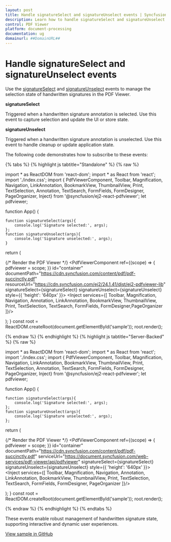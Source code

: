 ```yaml
---
layout: post
title: Handle signatureSelect and signatureUnselect events | Syncfusion
description: Learn how to handle signatureSelect and signatureUnselect events in the Syncfusion React PDF Viewer to manage handwritten signature selection state.
control: PDF Viewer
platform: document-processing
documentation: ug
domainurl: ##DomainURL##
---
```


# Handle signatureSelect and signatureUnselect events

Use the [signatureSelect](https://ej2.syncfusion.com/react/documentation/api/pdfviewer/#signatureselect) and [signatureUnselect](https://ej2.syncfusion.com/react/documentation/api/pdfviewer/#signatureunselect) events to manage the selection state of handwritten signatures in the PDF Viewer.

**signatureSelect**

Triggered when a handwritten signature annotation is selected. Use this event to capture selection and update the UI or store state.

**signatureUnselect**

Triggered when a handwritten signature annotation is unselected. Use this event to handle cleanup or update application state.

The following code demonstrates how to subscribe to these events:

{% tabs %}
{% highlight js tabtitle="Standalone" %}
{% raw %}

import * as ReactDOM from 'react-dom';
import * as React from 'react';
import './index.css';
import { PdfViewerComponent, Toolbar, Magnification, Navigation, LinkAnnotation, BookmarkView,
         ThumbnailView, Print, TextSelection, Annotation, TextSearch, FormFields, FormDesigner,
         PageOrganizer, Inject} from '@syncfusion/ej2-react-pdfviewer';
let pdfviewer;

function App() {

    function signatureSelect(args){
        console.log('Signature selected:', args);
    };
    function signatureUnselect(args){
        console.log('Signature unselected:', args);
    }
  return (<div>
    <div className='control-section'>
     {/* Render the PDF Viewer */}
      <PdfViewerComponent
        ref={(scope) => { pdfviewer = scope; }}
        id="container"
        documentPath="https://cdn.syncfusion.com/content/pdf/pdf-succinctly.pdf"
        resourceUrl="https://cdn.syncfusion.com/ej2/24.1.41/dist/ej2-pdfviewer-lib"
        signatureSelect={signatureSelect}
        signatureUnselect={signatureUnselect}
        style={{ 'height': '640px' }}>
              <Inject services={[ Toolbar, Magnification, Navigation, Annotation, LinkAnnotation, BookmarkView,
                             ThumbnailView, Print, TextSelection, TextSearch, FormFields, FormDesigner,PageOrganizer ]}/>
      </PdfViewerComponent>
    </div>
  </div>
  );
}
const root = ReactDOM.createRoot(document.getElementById('sample'));
root.render(<App />);

{% endraw %}
{% endhighlight %}
{% highlight js tabtitle="Server-Backed" %}
{% raw %}

import * as ReactDOM from 'react-dom';
import * as React from 'react';
import './index.css';
import { PdfViewerComponent, Toolbar, Magnification, Navigation, LinkAnnotation, BookmarkView,
         ThumbnailView, Print, TextSelection, Annotation, TextSearch, FormFields, FormDesigner,
         PageOrganizer, Inject} from '@syncfusion/ej2-react-pdfviewer';
let pdfviewer;

function App() {

    function signatureSelect(args){
        console.log('Signature selected:', args);
    };
    function signatureUnselect(args){
        console.log('Signature unselected:', args);
    };
  return (<div>
    <div className='control-section'>
     {/* Render the PDF Viewer */}
      <PdfViewerComponent
        ref={(scope) => { pdfviewer = scope; }}
        id="container"
        documentPath="https://cdn.syncfusion.com/content/pdf/pdf-succinctly.pdf"
        serviceUrl="https://document.syncfusion.com/web-services/pdf-viewer/api/pdfviewer"
        signatureSelect={signatureSelect}
        signatureUnselect={signatureUnselect}
        style={{ 'height': '640px' }}>
              <Inject services={[ Toolbar, Magnification, Navigation, Annotation, LinkAnnotation, BookmarkView,
                             ThumbnailView, Print, TextSelection, TextSearch, FormFields, FormDesigner, PageOrganizer ]}/>
      </PdfViewerComponent>
    </div>
  </div>
  );
}
const root = ReactDOM.createRoot(document.getElementById('sample'));
root.render(<App />);

{% endraw %}
{% endhighlight %}
{% endtabs %}

These events enable robust management of handwritten signature state, supporting interactive and dynamic user experiences.

[View sample in GitHub](https://github.com/SyncfusionExamples/react-pdf-viewer-examples/tree/master/How%20to)